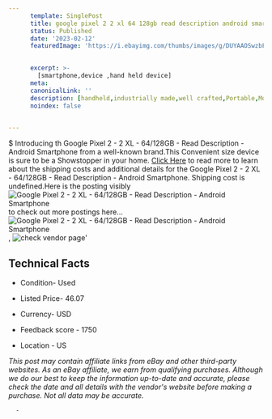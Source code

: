 ```yaml
---
      template: SinglePost
      title: google pixel 2 2 xl 64 128gb read description android smartphone
      status: Published
      date: '2023-02-12'
      featuredImage: 'https://i.ebayimg.com/thumbs/images/g/DUYAAOSwzbFiDoIa/s-l225.jpg'
       

      excerpt: >-
        [smartphone,device ,hand held device]
      meta:
      canonicalLink: ''
      description: [handheld,industrially made,well crafted,Portable,Mobile,Compact,Convenient,Lightweight,Maneuverable,Man-portable,Miniature,Carriable,Hand-held,Light,Holdable,Transportable,Mobile device,Pocket-sized,On-the-go,Wireless,Cordless,Compact size,Convenient size, smartphone,device ,hand held device]
      noindex: false
      

---
```

$
      Introducing th Google Pixel 2 - 2 XL - 64/128GB -  Read Description - Android Smartphone from a well-known brand.This Convenient size device  is sure to be a Showstopper in your home. [Click Here](https://www.ebay.com/itm/175163408135?hash=item28c88d7f07%3Ag%3ADUYAAOSwzbFiDoIa&mkevt=1&mkcid=1&mkrid=711-53200-19255-0&campid=%253CePNCampaignId%253E&customid=%253CreferenceId%253E&toolid=10049) to read more to learn about the shipping costs and additional details for the Google Pixel 2 - 2 XL - 64/128GB -  Read Description - Android Smartphone. Shipping cost is undefined.Here is the posting visibly ![Google Pixel 2 - 2 XL - 64/128GB -  Read Description - Android Smartphone](https://i.ebayimg.com/thumbs/images/g/DUYAAOSwzbFiDoIa/s-l225.jpg) to check out more postings here... ![Google Pixel 2 - 2 XL - 64/128GB -  Read Description - Android Smartphone](https://i.ebayimg.com/images/g/DUYAAOSwzbFiDoIa/s-l1600.jpg), ![check vendor page](https://origin-galleryplus.ebayimg.com/ws/web/175163408135_2_0_1/225x225.jpg,https://origin-galleryplus.ebayimg.com/ws/web/175163408135_3_0_1/225x225.jpg)'

      

 ## Technical Facts 



     
      

 - Condition- Used 


      

 - Listed Price- 46.07 


      

 - Currency- USD 


      

 - Feedback score - 1750 


      

 - Location - US 


      
      

 *_This post may contain affiliate links from eBay and other third-party websites. As an eBay affiliate, we earn from qualifying purchases. Although we do our best to keep the information up-to-date and accurate, please check the date and all details with the vendor's website before making a purchase. Not all data may be accurate._*




      -
